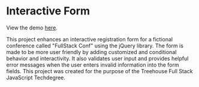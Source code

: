 # Interactive Form
 View the demo <a href="https://dianavoz.github.io/interactive-form/" rel="nofollow">here</a>.

<p>This project enhances an interactive registration form for a fictional conference called "FullStack Conf" using the jQuery library. The form is made to be more user friendly by adding customized and conditional behavior and interactivity. It also validates user input and provides helpful error messages when the user enters invalid information into the form fields. This project was created for the purpose of the Treehouse Full Stack JavaScript Techdegree.</p>


